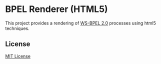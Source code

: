 # BPEL Renderer (HTML5)

This project provides a rendering of [WS-BPEL 2.0] processes using html5 techniques.

## License

[MIT License]

  [WS-BPEL 2.0]: http://docs.oasis-open.org/wsbpel/2.0/wsbpel-v2.0.html
  [MIT License]: http://opensource.org/licenses/MIT
